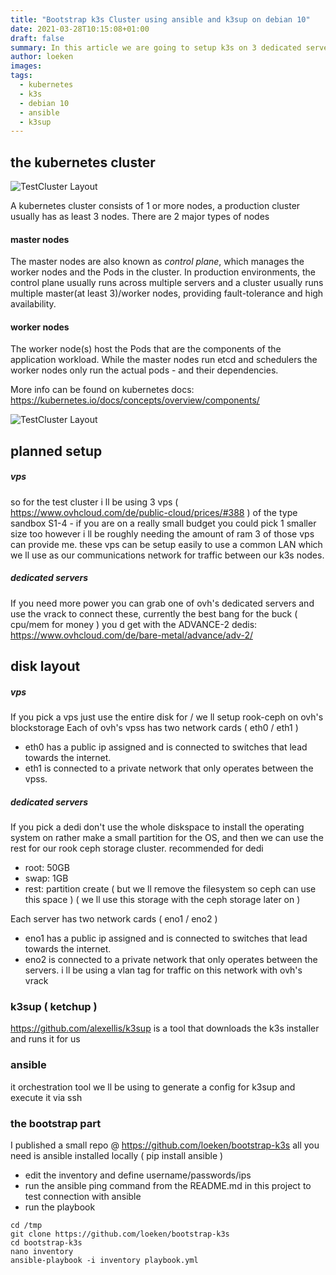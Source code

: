 ```yaml
---
title: "Bootstrap k3s Cluster using ansible and k3sup on debian 10"
date: 2021-03-28T10:15:08+01:00
draft: false
summary: In this article we are going to setup k3s on 3 dedicated servers, we ll be using k3sup to do most of the work and trigger the setup by using an ansible playbook
author: loeken
images:
tags:
  - kubernetes
  - k3s
  - debian 10
  - ansible
  - k3sup
---
```

## the kubernetes cluster

![TestCluster Layout](/media/img/components-of-kubernetes.svg)

A kubernetes cluster consists of 1 or more nodes, a production cluster usually has as least 3 nodes. There are 2 major types of nodes
#### master nodes
The master nodes are also known as <i>control plane</i>, which manages the worker nodes and the Pods in the cluster. In production environments, the control plane usually runs across multiple servers and a cluster usually runs multiple master(at least 3)/worker nodes, providing fault-tolerance and high availability.

#### worker nodes
The worker node(s) host the Pods that are the components of the application workload. While the master nodes run etcd and schedulers the worker nodes only run the actual pods - and their dependencies.

More info can be found on kubernetes docs: https://kubernetes.io/docs/concepts/overview/components/

<div class="row">
<div class="col-sm-6">

![TestCluster Layout](/media/img/k3s_testlab_02.png)

</div>
<div class="col-sm-6">

## planned setup

##### vps
so for the test cluster i ll be using 3 vps ( https://www.ovhcloud.com/de/public-cloud/prices/#388 ) of the type sandbox S1-4 - if you are on a really small budget you could pick 1 smaller size too however i ll be roughly needing the amount of ram 3 of those vps can provide me. these vps can be setup easily to use a common LAN which we ll use as our communications network for traffic between our k3s nodes.

##### dedicated servers
If you need more power you can grab one of ovh's dedicated servers and use the vrack to connect these, currently the best bang for the buck ( cpu/mem for money ) you d get with the ADVANCE-2 dedis: https://www.ovhcloud.com/de/bare-metal/advance/adv-2/


## disk layout
##### vps
If you pick a vps just use the entire disk for / we ll setup rook-ceph on ovh's blockstorage
Each of ovh's vpss has two network cards ( eth0 / eth1 ) 

- eth0 has a public ip assigned and is connected to switches that lead towards the internet.
- eth1 is connected to a private network that only operates between the vpss.
##### dedicated servers
If you pick a dedi don't use the whole diskspace to install the operating system on rather make a small partition for the OS, and then we can use the rest for our rook ceph storage cluster.
recommended for dedi
- root: 50GB
- swap:  1GB
- rest: partition create ( but we ll remove the filesystem so ceph can use this space ) ( we ll use this storage with the ceph storage later on )


Each server has two network cards ( eno1 / eno2 ) 

- eno1 has a public ip assigned and is connected to switches that lead towards the internet.
- eno2 is connected to a private network that only operates between the servers. i ll be using a vlan tag for traffic on this network with ovh's vrack

</div>
</div>





### k3sup ( ketchup )
https://github.com/alexellis/k3sup is a tool that downloads the k3s installer and runs it for us

### ansible
it orchestration tool we ll be using to generate a config for k3sup and execute it via ssh

### the bootstrap part

I published a small repo @ https://github.com/loeken/bootstrap-k3s all you need is ansible installed locally ( pip install ansible ) 
- edit the inventory and define username/passwords/ips
- run the ansible ping command from the README.md in this project to test connection with ansible
- run the playbook

```
cd /tmp
git clone https://github.com/loeken/bootstrap-k3s
cd bootstrap-k3s
nano inventory 
ansible-playbook -i inventory playbook.yml
```